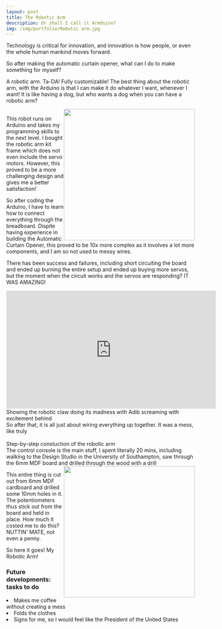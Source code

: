 ```yaml
---
layout: post
title: The Robotic Arm
description: Or shall I call it Armduino?
img: /img/portfolio/Robotic arm.jpg
---
```

<div class="post-area">
Technology is critical for innovation, and innovation is how people, or even the whole human mankind moves forward.  

So after making the automatic curtain opener, what can I do to make something for myself?

A robotic arm. Ta-DA! Fully customizable! The best thing about the robotic arm, with the Arduino is that I can make it do whatever I want, whenever I want! It is like having a dog, but who wants a dog when you can have a robotic arm?
<div class="intro">
<img src="{{ site.baseurl }}/img/portfolio/Robotic arm.jpg" style="float:right;width:350px;height:350px;" alt="" title="Robotic arm">
</div>
<br>
This robot runs on Arduino and takes my programming skills to the next level. I bought the robotic arm kit frame which does not even include the servo motors. However, this proved to be a more challenging design and gives me a better satisfaction!

So after coding the Arduino, I have to learn how to connect everything through the breadboard. Dispite having experience in building the Automatic Curtain Opener, this proved to be 10x more complex as it involves a lot more components, and I am so not used to messy wires.

There has been success and failures, including short circuiting the board and ended up burning the entire setup and ended up buying more servos, but the moment when the circuit works and the servos are responding? IT WAS AMAZING!
<div class="intro">
<iframe class="center-block" width="560" height="315" src="https://www.youtube.com/embed/MU18B2-_OsE" frameborder="0" allowfullscreen=""></iframe>
</div>
<div class="col three caption">
	Showing the robotic claw doing its madness with Adib screaming with excitement behind
</div>
So after that, it is all just about wiring everything up together. It was a mess, like truly

<div class="intro">
	<img class="block img" src="{{ site.baseurl }}/img/portfolio/arm1.jpg" alt="" title="Robotic arm"/>
	<img class="block img" src="{{ site.baseurl }}/img/portfolio/arm2.jpg" alt="" title="Robotic arm"/>
	<img class="" src="{{ site.baseurl }}/img/portfolio/arm3.jpg" alt="" title="Robotic arm"/>
</div>
<div class="col three caption">
	Step-by-step constuction of the robotic arm
</div>
The control console is the main stuff, I spent literally 20 mins, including walking to the Design Studio in the University of Southampton, saw through the 6mm MDF board and drilled through the wood with a drill
	<img class="block img" src="{{ site.baseurl }}/img/portfolio/mdf control.jpg" style="float:right;width:350px;height:350px;" alt="" title="The control ">

This entire thing is cut out from 6mm MDF cardboard and drilled some 10mm holes in it. The potentiometers thus stick out from the board and held in place. How much it costed me to do this? NUTTIN' MATE, not even a penny.

So here it goes! My Robotic Arm!
<div class="img_row">
<h3>Future developments: tasks to do</h3>
<li>Makes me coffee without creating a mess</li>
<li>Folds the clothes</li>
<li>Signs for me, so I would feel like the President of the United States</li>
</div>
</div>
